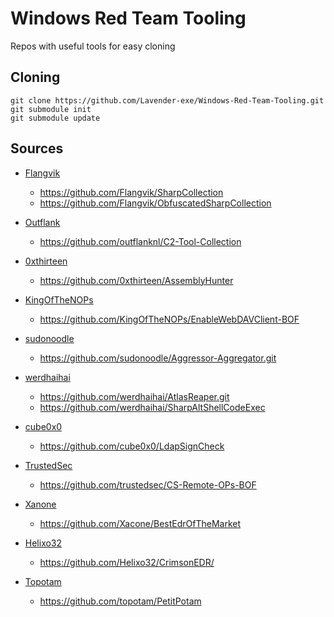 # Windows Red Team Tooling
Repos with useful tools for easy cloning

## Cloning

```
git clone https://github.com/Lavender-exe/Windows-Red-Team-Tooling.git
git submodule init
git submodule update
```

## Sources

- [Flangvik](https://github.com/Flangvik)
  - https://github.com/Flangvik/SharpCollection
  - https://github.com/Flangvik/ObfuscatedSharpCollection

- [Outflank](https://github.com/outflanknl)
  - https://github.com/outflanknl/C2-Tool-Collection

- [0xthirteen](https://github.com/0xthirteen)
  - https://github.com/0xthirteen/AssemblyHunter

- [KingOfTheNOPs](https://github.com/KingOfTheNOPs)
  - https://github.com/KingOfTheNOPs/EnableWebDAVClient-BOF

- [sudonoodle](https://github.com/sudonoodle)
  - https://github.com/sudonoodle/Aggressor-Aggregator.git

- [werdhaihai](https://github.com/werdhaihai)
  - https://github.com/werdhaihai/AtlasReaper.git
  - https://github.com/werdhaihai/SharpAltShellCodeExec

- [cube0x0](https://github.com/cube0x0)
  - https://github.com/cube0x0/LdapSignCheck

- [TrustedSec](https://github.com/trustedsec)
  - https://github.com/trustedsec/CS-Remote-OPs-BOF

- [Xanone](https://github.com/Xacone/)
  - https://github.com/Xacone/BestEdrOfTheMarket

- [Helixo32](https://github.com/Helixo32)
  - https://github.com/Helixo32/CrimsonEDR/

 - [Topotam](https://github.com/topotam)
   - https://github.com/topotam/PetitPotam
